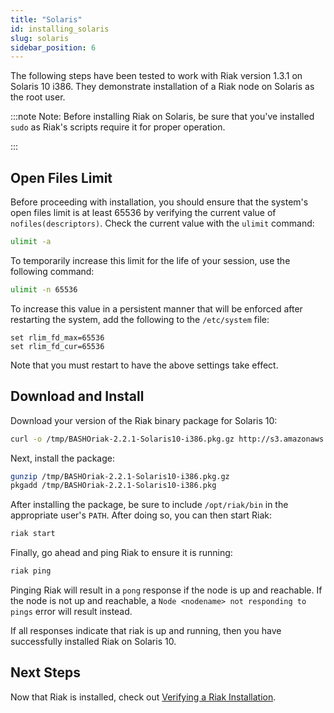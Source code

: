 ```yaml
---
title: "Solaris"
id: installing_solaris
slug: solaris
sidebar_position: 6
---
```


[install verify]: ../../setup/installing/verify.md

The following steps have been tested to work with Riak version 1.3.1 on Solaris 10 i386. They demonstrate installation of a Riak node on Solaris as the root user.

:::note Note: Before installing Riak on Solaris, be sure that you've installed `sudo` as Riak's scripts require it for proper operation.

:::

## Open Files Limit

Before proceeding with installation, you should ensure that the system's open files limit is at least 65536 by verifying the current value of `nofiles(descriptors)`. Check the current value with the `ulimit` command:

```bash
ulimit -a
```

To temporarily increase this limit for the life of your session, use the following command:

```bash
ulimit -n 65536
```

To increase this value in a persistent manner that will be enforced after restarting the system, add the following to the `/etc/system` file:

    set rlim_fd_max=65536
    set rlim_fd_cur=65536

Note that you must restart to have the above settings take effect.

## Download and Install

Download your version of the Riak binary package for Solaris 10:

```bash
curl -o /tmp/BASHOriak-2.2.1-Solaris10-i386.pkg.gz http://s3.amazonaws.com/downloads.basho.com/riak/2.2/2.2.1/solaris/10/BASHOriak-2.2.1-Solaris10-x86_64.pkg.gz
```

Next, install the package:

```bash
gunzip /tmp/BASHOriak-2.2.1-Solaris10-i386.pkg.gz
pkgadd /tmp/BASHOriak-2.2.1-Solaris10-i386.pkg
```

After installing the package, be sure to include `/opt/riak/bin` in the
appropriate user's `PATH`. After doing so, you can then start Riak:

```bash
riak start
```

Finally, go ahead and ping Riak to ensure it is running:

```bash
riak ping
```

Pinging Riak will result in a `pong` response if the node is up and reachable. If the node is not up and reachable, a `Node <nodename> not responding to pings` error will result instead.

If all responses indicate that riak is up and running, then you have successfully installed Riak on Solaris 10.

## Next Steps

Now that Riak is installed, check out [Verifying a Riak Installation][install verify].

